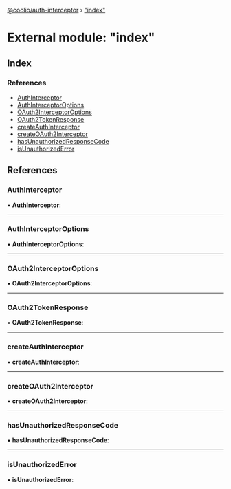 [@coolio/auth-interceptor](../README.md) › ["index"](_index_.md)

# External module: "index"

## Index

### References

* [AuthInterceptor](_index_.md#authinterceptor)
* [AuthInterceptorOptions](_index_.md#authinterceptoroptions)
* [OAuth2InterceptorOptions](_index_.md#oauth2interceptoroptions)
* [OAuth2TokenResponse](_index_.md#oauth2tokenresponse)
* [createAuthInterceptor](_index_.md#createauthinterceptor)
* [createOAuth2Interceptor](_index_.md#createoauth2interceptor)
* [hasUnauthorizedResponseCode](_index_.md#hasunauthorizedresponsecode)
* [isUnauthorizedError](_index_.md#isunauthorizederror)

## References

###  AuthInterceptor

• **AuthInterceptor**:

___

###  AuthInterceptorOptions

• **AuthInterceptorOptions**:

___

###  OAuth2InterceptorOptions

• **OAuth2InterceptorOptions**:

___

###  OAuth2TokenResponse

• **OAuth2TokenResponse**:

___

###  createAuthInterceptor

• **createAuthInterceptor**:

___

###  createOAuth2Interceptor

• **createOAuth2Interceptor**:

___

###  hasUnauthorizedResponseCode

• **hasUnauthorizedResponseCode**:

___

###  isUnauthorizedError

• **isUnauthorizedError**:
